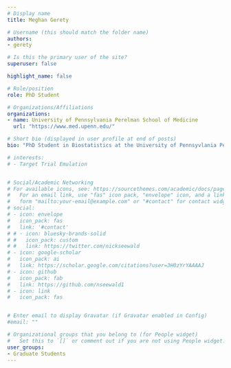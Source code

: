 ```yaml
---
# Display name
title: Meghan Gerety

# Username (this should match the folder name)
authors:
- gerety

# Is this the primary user of the site?
superuser: false

highlight_name: false

# Role/position
role: PhD Student

# Organizations/Affiliations
organizations:
- name: University of Pennsylvania Perelman School of Medicine
  url: "https://www.med.upenn.edu/"

# Short bio (displayed in user profile at end of posts)
bio: "PhD Student in Biostatistics at the University of Pennsyvlania Perelman School of Medicine"

# interests:
# - Target Trial Emulation


# Social/Academic Networking
# For available icons, see: https://sourcethemes.com/academic/docs/page-builder/#icons
#   For an email link, use "fas" icon pack, "envelope" icon, and a link in the
#   form "mailto:your-email@example.com" or "#contact" for contact widget.
# social:
# - icon: envelope
#   icon_pack: fas
#   link: '#contact'
# # - icon: bluesky-brands-solid
# #   icon_pack: custom
# #   link: https://twitter.com/nickseewald
# - icon: google-scholar
#   icon_pack: ai
#   link: https://scholar.google.com/citations?user=3H0zYrYAAAAJ
# - icon: github
#   icon_pack: fab
#   link: https://github.com/nseewald1
# - icon: link
#   icon_pack: fas


# Enter email to display Gravatar (if Gravatar enabled in Config)
#email: ""

# Organizational groups that you belong to (for People widget)
#   Set this to `[]` or comment out if you are not using People widget.
user_groups:
- Graduate Students
---
```

